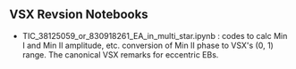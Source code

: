 
## VSX Revsion Notebooks

- TIC_38125059_or_830918261_EA_in_multi_star.ipynb : codes to calc Min I and Min II amplitude, etc. conversion of Min II phase to VSX's (0, 1) range. The canonical VSX remarks for eccentric EBs.

